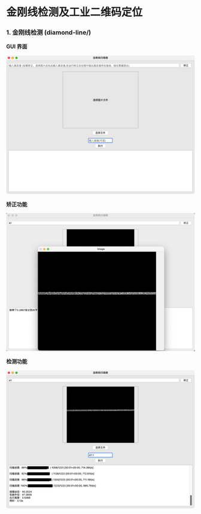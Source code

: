 # 金刚线检测及工业二维码定位

### 1. 金刚线检测 (diamond-line/)


**GUI 界面**

![](./README_image/gui.png)

**矫正功能**

![](./README_image/adjust_1.png)

**检测功能**

![](./README_image/exec.png)